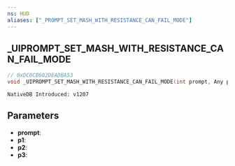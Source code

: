 ```yaml
---
ns: HUD
aliases: ["_PROMPT_SET_MASH_WITH_RESISTANCE_CAN_FAIL_MODE"]
---
```

## _UIPROMPT_SET_MASH_WITH_RESISTANCE_CAN_FAIL_MODE

```c
// 0xDC0CB602DEADBA53
void _UIPROMPT_SET_MASH_WITH_RESISTANCE_CAN_FAIL_MODE(int prompt, Any p1, Any p2, Any p3);
```

```
NativeDB Introduced: v1207
```

## Parameters
* **prompt**:
* **p1**:
* **p2**:
* **p3**:
